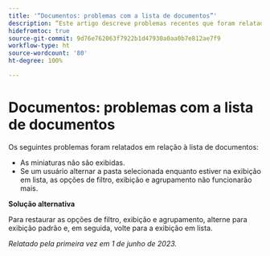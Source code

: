 ```yaml
---
title: '“Documentos: problemas com a lista de documentos”'
description: “Este artigo descreve problemas recentes que foram relatados em relação à lista de documentos.”
hidefromtoc: true
source-git-commit: 9d76e762063f7922b1d47930a0aa0b7e812ae7f9
workflow-type: ht
source-wordcount: '80'
ht-degree: 100%

---
```



# Documentos: problemas com a lista de documentos

<!--This article is on the WF and WFP TOCs-->

Os seguintes problemas foram relatados em relação à lista de documentos:

* As miniaturas não são exibidas.
* Se um usuário alternar a pasta selecionada enquanto estiver na exibição em lista, as opções de filtro, exibição e agrupamento não funcionarão mais.

**Solução alternativa**

Para restaurar as opções de filtro, exibição e agrupamento, alterne para exibição padrão e, em seguida, volte para a exibição em lista.

_Relatado pela primeira vez em 1 de junho de 2023._

